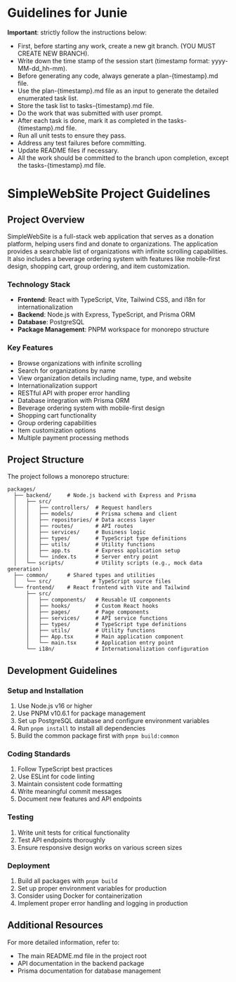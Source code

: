 # Guidelines for Junie

**Important**: strictly follow the instructions below:

- First, before starting any work, create a new git branch. (YOU MUST CREATE NEW BRANCH).
- Write down the time stamp of the session start (timestamp format: yyyy-MM-dd_hh-mm).
- Before generating any code, always generate a plan-{timestamp}.md file.
- Use the plan-{timestamp}.md file as an input to generate the detailed enumerated task list.
- Store the task list to tasks-{timestamp}.md file.
- Do the work that was submitted with user prompt.
- After each task is done, mark it as completed in the tasks-{timestamp}.md file.
- Run all unit tests to ensure they pass.
- Address any test failures before committing.
- Update README files if necessary.
- All the work should be committed to the branch upon completion, except the tasks-{timestamp}.md file.

# SimpleWebSite Project Guidelines

## Project Overview

SimpleWebSite is a full-stack web application that serves as a donation platform, helping users find and donate to organizations. The application provides a searchable list of organizations with infinite scrolling capabilities. It also includes a beverage ordering system with features like mobile-first design, shopping cart, group ordering, and item customization.

### Technology Stack

- **Frontend**: React with TypeScript, Vite, Tailwind CSS, and i18n for internationalization
- **Backend**: Node.js with Express, TypeScript, and Prisma ORM
- **Database**: PostgreSQL
- **Package Management**: PNPM workspace for monorepo structure

### Key Features

- Browse organizations with infinite scrolling
- Search for organizations by name
- View organization details including name, type, and website
- Internationalization support
- RESTful API with proper error handling
- Database integration with Prisma ORM
- Beverage ordering system with mobile-first design
- Shopping cart functionality
- Group ordering capabilities
- Item customization options
- Multiple payment processing methods

## Project Structure

The project follows a monorepo structure:

```
packages/
  ├── backend/     # Node.js backend with Express and Prisma
  │   ├── src/
  │   │   ├── controllers/  # Request handlers
  │   │   ├── models/       # Prisma schema and client
  │   │   ├── repositories/ # Data access layer
  │   │   ├── routes/       # API routes
  │   │   ├── services/     # Business logic
  │   │   ├── types/        # TypeScript type definitions
  │   │   ├── utils/        # Utility functions
  │   │   ├── app.ts        # Express application setup
  │   │   └── index.ts      # Server entry point
  │   └── scripts/          # Utility scripts (e.g., mock data generation)
  ├── common/      # Shared types and utilities
  │   └── src/             # TypeScript source files
  └── frontend/    # React frontend with Vite and Tailwind
      ├── src/
      │   ├── components/   # Reusable UI components
      │   ├── hooks/        # Custom React hooks
      │   ├── pages/        # Page components
      │   ├── services/     # API service functions
      │   ├── types/        # TypeScript type definitions
      │   ├── utils/        # Utility functions
      │   ├── App.tsx       # Main application component
      │   └── main.tsx      # Application entry point
      └── i18n/             # Internationalization configuration
```

## Development Guidelines

### Setup and Installation

1. Use Node.js v16 or higher
2. Use PNPM v10.6.1 for package management
3. Set up PostgreSQL database and configure environment variables
4. Run `pnpm install` to install all dependencies
5. Build the common package first with `pnpm build:common`

### Coding Standards

1. Follow TypeScript best practices
2. Use ESLint for code linting
3. Maintain consistent code formatting
4. Write meaningful commit messages
5. Document new features and API endpoints

### Testing

1. Write unit tests for critical functionality
2. Test API endpoints thoroughly
3. Ensure responsive design works on various screen sizes

### Deployment

1. Build all packages with `pnpm build`
2. Set up proper environment variables for production
3. Consider using Docker for containerization
4. Implement proper error handling and logging in production

## Additional Resources

For more detailed information, refer to:
- The main README.md file in the project root
- API documentation in the backend package
- Prisma documentation for database management